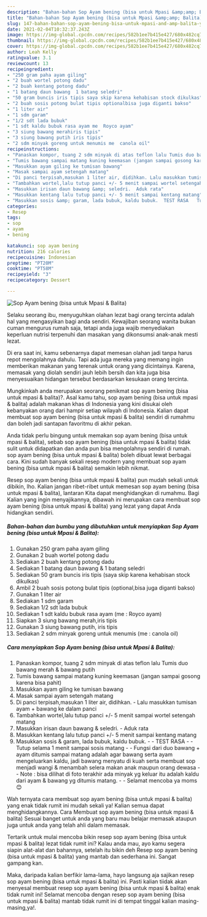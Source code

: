 ```yaml
---
description: "Bahan-bahan Sop Ayam bening (bisa untuk Mpasi &amp;amp; Balita) yang nikmat Untuk Jualan"
title: "Bahan-bahan Sop Ayam bening (bisa untuk Mpasi &amp;amp; Balita) yang nikmat Untuk Jualan"
slug: 147-bahan-bahan-sop-ayam-bening-bisa-untuk-mpasi-and-amp-balita-yang-nikmat-untuk-jualan
date: 2021-02-04T10:32:37.243Z
image: https://img-global.cpcdn.com/recipes/582b1ee7b415e427/680x482cq70/sop-ayam-bening-bisa-untuk-mpasi-balita-foto-resep-utama.jpg
thumbnail: https://img-global.cpcdn.com/recipes/582b1ee7b415e427/680x482cq70/sop-ayam-bening-bisa-untuk-mpasi-balita-foto-resep-utama.jpg
cover: https://img-global.cpcdn.com/recipes/582b1ee7b415e427/680x482cq70/sop-ayam-bening-bisa-untuk-mpasi-balita-foto-resep-utama.jpg
author: Leah Kelly
ratingvalue: 3.1
reviewcount: 13
recipeingredient:
- "250 gram paha ayam giling"
- "2 buah wortel potong dadu"
- "2 buah kentang potong dadu"
- "1 batang daun bawang  1 batang seledri"
- "50 gram buncis iris tipis saya skip karena kehabisan stock dikulkas"
- "2 buah sosis potong bulat tipis optionalbisa juga diganti bakso"
- "1 liter air"
- "1 sdm garam"
- "1/2 sdt lada bubuk"
- "1 sdt kaldu bubuk rasa ayam me  Royco ayam"
- "3 siung bawang merahiris tipis"
- "3 siung bawang putih iris tipis"
- "2 sdm minyak goreng untuk menumis me  canola oil"
recipeinstructions:
- "Panaskan kompor, tuang 2 sdm minyak di atas teflon lalu Tumis duo bawang merah &amp; bawang putih"
- "Tumis bawang sampai matang kuning keemasan (jangan sampai gosong karena bisa pahit)"
- "Masukkan ayam giling ke tumisan bawang"
- "Masak sampai ayam setengah matang"
- "Di panci terpisah,masukan 1 liter air, didihkan. Lalu masukkan tumisan ayam + bawang ke dalam panci"
- "Tambahkan wortel,lalu tutup panci +/- 5 menit sampai wortel setengah matang"
- "Masukkan irisan daun bawang &amp; seledri.  Aduk rata"
- "Masukkan kentang lalu tutup panci +/- 5 menit sampai kentang matang"
- "Masukkan sosis &amp; garam, lada bubuk, kaldu bubuk.  TEST RASA   Tutup selama 1 menit sampai sosis matang  Fungsi dari duo bawang + ayam ditumis sampai matang adalah agar bawang serta ayam mengeluarkan kaldu, jadi bawang menyatu di kuah serta membuat sop menjadi wangi &amp; menambah selera makan anak maupun orang dewasa   Note : bisa dilihat di foto terakhir ada minyak yg keluar itu adalah kaldu dari ayam &amp; bawang yg ditumis matang.  Selamat mencoba ya moms 😊"
categories:
- Resep
tags:
- sop
- ayam
- bening

katakunci: sop ayam bening 
nutrition: 216 calories
recipecuisine: Indonesian
preptime: "PT20M"
cooktime: "PT58M"
recipeyield: "3"
recipecategory: Dessert

---
```



![Sop Ayam bening (bisa untuk Mpasi &amp; Balita)](https://img-global.cpcdn.com/recipes/582b1ee7b415e427/680x482cq70/sop-ayam-bening-bisa-untuk-mpasi-balita-foto-resep-utama.jpg)

Selaku seorang ibu, menyuguhkan olahan lezat bagi orang tercinta adalah hal yang mengasyikan bagi anda sendiri. Kewajiban seorang  wanita bukan cuman mengurus rumah saja, tetapi anda juga wajib menyediakan keperluan nutrisi terpenuhi dan masakan yang dikonsumsi anak-anak mesti lezat.

Di era  saat ini, kamu sebenarnya dapat memesan olahan jadi tanpa harus repot mengolahnya dahulu. Tapi ada juga mereka yang memang ingin memberikan makanan yang terenak untuk orang yang dicintainya. Karena, memasak yang diolah sendiri jauh lebih bersih dan kita juga bisa menyesuaikan hidangan tersebut berdasarkan kesukaan orang tercinta. 



Mungkinkah anda merupakan seorang penikmat sop ayam bening (bisa untuk mpasi &amp; balita)?. Asal kamu tahu, sop ayam bening (bisa untuk mpasi &amp; balita) adalah makanan khas di Indonesia yang kini disukai oleh kebanyakan orang dari hampir setiap wilayah di Indonesia. Kalian dapat membuat sop ayam bening (bisa untuk mpasi &amp; balita) sendiri di rumahmu dan boleh jadi santapan favoritmu di akhir pekan.

Anda tidak perlu bingung untuk memakan sop ayam bening (bisa untuk mpasi &amp; balita), sebab sop ayam bening (bisa untuk mpasi &amp; balita) tidak sulit untuk didapatkan dan anda pun bisa mengolahnya sendiri di rumah. sop ayam bening (bisa untuk mpasi &amp; balita) boleh dibuat lewat berbagai cara. Kini sudah banyak sekali resep modern yang membuat sop ayam bening (bisa untuk mpasi &amp; balita) semakin lebih nikmat.

Resep sop ayam bening (bisa untuk mpasi &amp; balita) pun mudah sekali untuk dibikin, lho. Kalian jangan ribet-ribet untuk memesan sop ayam bening (bisa untuk mpasi &amp; balita), lantaran Kita dapat menghidangkan di rumahmu. Bagi Kalian yang ingin menyajikannya, dibawah ini merupakan cara membuat sop ayam bening (bisa untuk mpasi &amp; balita) yang lezat yang dapat Anda hidangkan sendiri.

<!--inarticleads1-->

##### Bahan-bahan dan bumbu yang dibutuhkan untuk menyiapkan Sop Ayam bening (bisa untuk Mpasi &amp; Balita):

1. Gunakan 250 gram paha ayam giling
1. Gunakan 2 buah wortel potong dadu
1. Sediakan 2 buah kentang potong dadu
1. Sediakan 1 batang daun bawang &amp; 1 batang seledri
1. Sediakan 50 gram buncis iris tipis (saya skip karena kehabisan stock dikulkas)
1. Ambil 2 buah sosis potong bulat tipis (optional,bisa juga diganti bakso)
1. Gunakan 1 liter air
1. Sediakan 1 sdm garam
1. Sediakan 1/2 sdt lada bubuk
1. Sediakan 1 sdt kaldu bubuk rasa ayam (me : Royco ayam)
1. Siapkan 3 siung bawang merah,iris tipis
1. Gunakan 3 siung bawang putih, iris tipis
1. Sediakan 2 sdm minyak goreng untuk menumis (me : canola oil)




<!--inarticleads2-->

##### Cara menyiapkan Sop Ayam bening (bisa untuk Mpasi &amp; Balita):

1. Panaskan kompor, tuang 2 sdm minyak di atas teflon lalu Tumis duo bawang merah &amp; bawang putih
1. Tumis bawang sampai matang kuning keemasan (jangan sampai gosong karena bisa pahit)
1. Masukkan ayam giling ke tumisan bawang
1. Masak sampai ayam setengah matang
1. Di panci terpisah,masukan 1 liter air, didihkan. - Lalu masukkan tumisan ayam + bawang ke dalam panci
1. Tambahkan wortel,lalu tutup panci +/- 5 menit sampai wortel setengah matang
1. Masukkan irisan daun bawang &amp; seledri.  - Aduk rata
1. Masukkan kentang lalu tutup panci +/- 5 menit sampai kentang matang
1. Masukkan sosis &amp; garam, lada bubuk, kaldu bubuk. -  - TEST RASA  -  - Tutup selama 1 menit sampai sosis matang -  - Fungsi dari duo bawang + ayam ditumis sampai matang adalah agar bawang serta ayam mengeluarkan kaldu, jadi bawang menyatu di kuah serta membuat sop menjadi wangi &amp; menambah selera makan anak maupun orang dewasa  -  - Note : bisa dilihat di foto terakhir ada minyak yg keluar itu adalah kaldu dari ayam &amp; bawang yg ditumis matang. -  - Selamat mencoba ya moms 😊




Wah ternyata cara membuat sop ayam bening (bisa untuk mpasi &amp; balita) yang enak tidak rumit ini mudah sekali ya! Kalian semua dapat menghidangkannya. Cara Membuat sop ayam bening (bisa untuk mpasi &amp; balita) Sesuai banget untuk anda yang baru mau belajar memasak ataupun juga untuk anda yang telah ahli dalam memasak.

Tertarik untuk mulai mencoba bikin resep sop ayam bening (bisa untuk mpasi &amp; balita) lezat tidak rumit ini? Kalau anda mau, ayo kamu segera siapin alat-alat dan bahannya, setelah itu bikin deh Resep sop ayam bening (bisa untuk mpasi &amp; balita) yang mantab dan sederhana ini. Sangat gampang kan. 

Maka, daripada kalian berfikir lama-lama, hayo langsung aja sajikan resep sop ayam bening (bisa untuk mpasi &amp; balita) ini. Pasti kalian tiidak akan menyesal membuat resep sop ayam bening (bisa untuk mpasi &amp; balita) enak tidak rumit ini! Selamat mencoba dengan resep sop ayam bening (bisa untuk mpasi &amp; balita) mantab tidak rumit ini di tempat tinggal kalian masing-masing,ya!.

